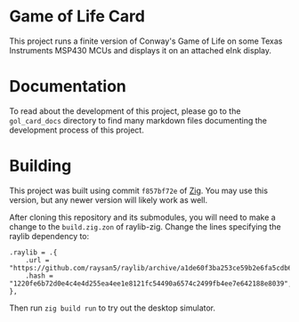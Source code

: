 # Game of Life Card
This project runs a finite version of Conway's Game of Life on some Texas Instruments MSP430 MCUs and displays it on an attached eInk display.

# Documentation
To read about the development of this project, please go to the `gol_card_docs` directory to find many markdown files documenting the development process of this project.

# Building
This project was built using commit `f857bf72e` of [Zig](https://github.com/ziglang/zig). You may use this version, but any newer version will likely work as well.

After cloning this repository and its submodules, you will need to make a change to the `build.zig.zon` of raylib-zig. Change the lines specifying the raylib dependency to:
```
.raylib = .{
    .url = "https://github.com/raysan5/raylib/archive/a1de60f3ba253ce59b2e6fa5cdb69c15eaadc1cb.zip",
    .hash = "1220fe6b72d0e4c4e4d255ea4ee1e8121fc54490a6574c2499fb4ee7e642188e8039",
},
```
Then run `zig build run` to try out the desktop simulator.

